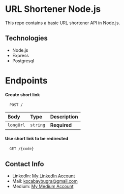 
# URL Shortener Node.js

This repo contains a basic URL shortener API in Node.js. 

## Technologies

- Node.js
- Express
- Postgresql




# Endpoints
#### Create short link

```http
  POST /
```

| Body | Type     | Description                       |
| :-------- | :------- | :-------------------------------- |
| `longUrl`      | `string` | **Required**  |

#### Use short link to be redirected

```http
  GET /{code}
```

## Contact Info
- LinkedIn: [My LinkedIn Account](https://www.linkedin.com/in/bu%C4%9Fra-kocabay-91062a193/)
- Mail: kocabaybugra@gmail.com
- Medium: [My Medium Account](https://medium.com/@kocabaybugra/what-is-orm-implementing-orm-with-sequelize-using-node-js-and-postgres-e4a0a65bb6e)
